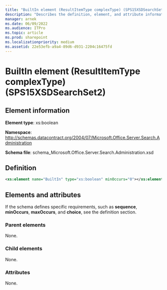 ```yaml
---
title: "BuiltIn element (ResultItemType complexType) (SPS15XSDSearchSet2)"
description: "Describes the definition, element, and attribute information for BuiltIn element (ResultItemType complexType) (SPS15XSDSearchSet2)."
manager: arnek
ms.date: 06/09/2022
ms.audience: ITPro
ms.topic: article
ms.prod: sharepoint
ms.localizationpriority: medium
ms.assetid: 22e53efb-a9a4-89d6-d931-2204c16475fd
---
```


# BuiltIn element (ResultItemType complexType) (SPS15XSDSearchSet2)

 
  
## Element information

**Element type**: xs:boolean 

**Namespace**: http://schemas.datacontract.org/2004/07/Microsoft.Office.Server.Search.Administration

**Schema file**: schema_Microsoft.Office.Server.Search.Administration.xsd
   
## Definition

```XML
<xs:element name="BuiltIn" type="xs:boolean" minOccurs="0"></xs:element>

```

## Elements and attributes

If the schema defines specific requirements, such as **sequence**, **minOccurs**, **maxOccurs**, and **choice**, see the definition section. 
  
### Parent elements

None.
  
### Child elements

None.
  
### Attributes

None.
  

